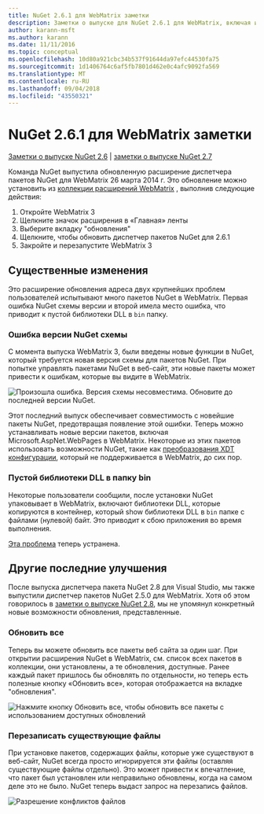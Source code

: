 ```yaml
---
title: NuGet 2.6.1 для WebMatrix заметки
description: Заметки о выпуске для NuGet 2.6.1 для WebMatrix, включая известные проблемы, исправления ошибок, добавленные функции и запросы на изменение структуры.
author: karann-msft
ms.author: karann
ms.date: 11/11/2016
ms.topic: conceptual
ms.openlocfilehash: 10d80a921cbc34b537f91644da97efc44530fa75
ms.sourcegitcommit: 1d1406764c6af5fb7801d462e0c4afc9092fa569
ms.translationtype: MT
ms.contentlocale: ru-RU
ms.lasthandoff: 09/04/2018
ms.locfileid: "43550321"
---
```

# <a name="nuget-261-for-webmatrix-release-notes"></a>NuGet 2.6.1 для WebMatrix заметки

[Заметки о выпуске NuGet 2.6](../release-notes/nuget-2.6.md) | [заметки о выпуске NuGet 2.7](../release-notes/nuget-2.7.md)

Команда NuGet выпустила обновленную расширение диспетчера пакетов NuGet для WebMatrix 26 марта 2014 г.  Это обновление можно установить из [коллекции расширений WebMatrix](https://blogs.iis.net/webmatrix/retiring-the-webmatrix-extensions-gallery) , выполнив следующие действия:

1. Откройте WebMatrix 3
1. Щелкните значок расширения в «Главная» ленты
1. Выберите вкладку "обновления"
1. Щелкните, чтобы обновить диспетчер пакетов NuGet для 2.6.1
1. Закройте и перезапустите WebMatrix 3

## <a name="notable-changes"></a>Существенные изменения

Это расширение обновления адреса двух крупнейших проблем пользователей испытывают много пакетов NuGet в WebMatrix.  Первая ошибка NuGet схемы версии и второй имела место ошибка, что приводит к пустой библиотеки DLL в `bin` папку.

### <a name="nuget-schema-version-error"></a>Ошибка версии NuGet схемы

С момента выпуска WebMatrix 3, были введены новые функции в NuGet, который требуется новая версия схемы для пакетов NuGet.  При попытке управлять пакетами NuGet в веб-сайт, эти новые пакеты может привести к ошибкам, которые вы видите в WebMatrix.

![Произошла ошибка. Версия схемы несовместима. Обновите до последней версии NuGet.](./media/NuGet-2.8/webmatrix-schema-version.png)

Этот последний выпуск обеспечивает совместимость с новейшие пакеты NuGet, предотвращая появление этой ошибки. Теперь можно устанавливать новые версии пакетов, включая Microsoft.AspNet.WebPages в WebMatrix.  Некоторые из этих пакетов использовать возможности NuGet, такие как [преобразования XDT конфигурации](../release-notes/nuget-2.6.md#xdt), который не поддерживается в WebMatrix, до сих пор.

### <a name="zero-byte-dlls-in-bin-folder"></a>Пустой библиотеки DLL в папку bin

Некоторые пользователи сообщили, после установки NuGet упаковывает в WebMatrix, включают библиотеки DLL, которые копируются в контейнер, который show библиотеки DLL в `bin` папке с файлами (нулевой) байт.  Это приводит к сбою приложения во время выполнения.

[Эта проблема](https://nuget.codeplex.com/workitem/4060) теперь устранена.

## <a name="other-recent-improvements"></a>Другие последние улучшения

После выпуска диспетчера пакета NuGet 2.8 для Visual Studio, мы также выпустили диспетчер пакетов NuGet 2.5.0 для WebMatrix.  Хотя об этом говорилось в [заметки о выпуске NuGet 2.8](../release-notes/nuget-2.8.md#webmatrix-nuget-client-updates), мы не упомянул конкретный новые возможности обновления, представленные.

### <a name="update-all"></a>Обновить все

Теперь вы можете обновить все пакеты веб сайта за один шаг.  При открытии расширения NuGet в WebMatrix, см. список всех пакетов в коллекции, они установлены, а те обновления, доступные.  Ранее каждый пакет пришлось бы обновлять по отдельности, но теперь есть полезные кнопку «Обновить все», которая отображается на вкладке "обновления".

![Нажмите кнопку Обновить все, чтобы обновить все пакеты с использованием доступных обновлений](./media/NuGet-2.8/webmatrix-update-all.png)

### <a name="overwrite-existing-files"></a>Перезаписать существующие файлы

При установке пакетов, содержащих файлы, которые уже существуют в веб-сайт, NuGet всегда просто игнорируется эти файлы (оставляя существующие файлы отдельно).  Это может привести к впечатление, что пакет был установлен или неправильно обновлены, когда на самом деле это не было.  NuGet теперь выдаст запрос на перезапись файлов.

![Разрешение конфликтов файлов](./media/NuGet-2.8/webmatrix-overwrite-file.png)
